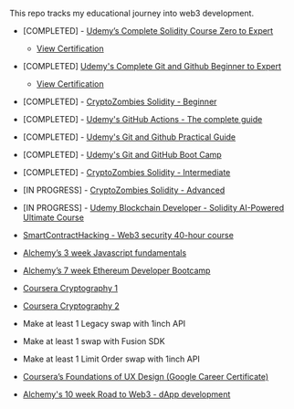 
This repo tracks my educational journey into web3 development.


- [COMPLETED] - [Udemy’s Complete Solidity Course Zero to Expert](https://www.udemy.com/course/the-complete-solidity-course-blockchain-zero-to-expert)
  - [View Certification](https://www.udemy.com/certificate/UC-779b0f8a-c834-4e2c-aefc-3dcaae00a208/)
    
- [COMPLETED] [Udemy's Complete Git and Github Beginner to Expert](https://www.udemy.com/course/complete-git-and-github-beginner-to-expert/?utm_source=adwords&utm_medium=udemyads&utm_campaign=DSA_Catchall_la.EN_cc.US&utm_content=deal4584&utm_term=_._ag_95911180068_._ad_532194018659_._kw__._de_c_._dm__._pl__._ti_dsa-406594358574_._li_9029652_._pd__._&matchtype=)
  - [View Certification]( https://www.udemy.com/certificate/UC-b70d8862-451d-401a-9582-90375d9cab8f/)
    
- [COMPLETED] - [CryptoZombies Solidity - Beginner](https://cryptozombies.io/en/course/)
- [COMPLETED] - [Udemy's GitHub Actions - The complete guide](https://www.udemy.com/course/github-actions-the-complete-guide/)
- [COMPLETED] - [Udemy's Git and Github Practical Guide](https://www.udemy.com/course/git-github-practical-guide/)
- [COMPLETED] - [Udemy's Git and GitHub Boot Camp](https://www.udemy.com/course/git-and-github-bootcamp/)
- [COMPLETED] - [CryptoZombies Solidity - Intermediate](https://cryptozombies.io/en/course/)	
- [IN PROGRESS] - [CryptoZombies Solidity - Advanced](https://cryptozombies.io/en/course/)
- [IN PROGRESS] - [Udemy Blockchain Developer - Solidity AI-Powered Ultimate Course](https://www.udemy.com/course/blockchain-developer-solidity-ai-powered-ultimate-course/learn/lecture/38748294#overview)

- [SmartContractHacking - Web3 security 40-hour course](https://smartcontractshacking.com/?referral=owen)
- [Alchemy’s 3 week Javascript fundamentals](https://university.alchemy.com/js)
- [Alchemy’s 7 week Ethereum Developer Bootcamp](https://university.alchemy.com/ethereum)
- [Coursera Cryptography 1](https://www.coursera.org/learn/crypto?action=enroll)
- [Coursera Cryptography 2](https://www.coursera.org/learn/crypto2)
- Make at least 1 Legacy swap with 1inch API	
- Make at least 1 swap with Fusion SDK	
- Make at least 1 Limit Order swap with 1inch API
- [Coursera’s Foundations of UX Design (Google Career Certificate)](https://www.coursera.org/learn/foundations-user-experience-design)
- [Alchemy's 10 week Road to Web3 - dApp development](https://docs.alchemy.com/docs/welcome-to-the-road-to-web3)



